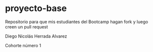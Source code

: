 # proyecto-base
Repositorio para que mis estudiantes del Bootcamp hagan fork y luego creen un pull request

Diego Nicolás Herrada Alvarez

Cohorte número 1